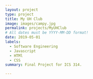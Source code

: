 ```yaml
---
layout: project
type: project
title: My UH Club
image: images/campy.jpg
permalink: projects/MyUHClub
# All dates must be YYYY-MM-DD format!
date: 2019-05-01
labels:
  - Software Engineering
  - Javascript
  - HTMl
  - CSS
summary: Final Project for ICS 314. 

---
```

